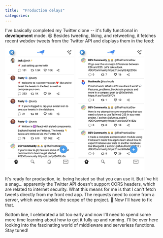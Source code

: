 ```yaml
---
title:  "Production delays"
categories: 
---
```

I've basically completed my Twitter clone -- it's fully functional in **development** mode. 😃 Besides tweeting, liking, and retweeting, it fetches recent webdev tweets from the Twitter API and displays them in the feed: 

<img src="/assets/images/tweeter-border1.png" alt="screenshot" style="height: 400px;">    <img src="/assets/images/tweeter-border2.png" alt="screenshot" style="height: 400px;">

It's ready for production, ie. being hosted so that you can use it. But I've hit a snag... apparently the Twitter API doesn't support CORS headers, which are related to internet security. What this means for me is that I can't fetch tweets directly from my front end app. The requests need to come from a server, which *was* outside the scope of the project. 🤔 Now I'll have to fix that.

Bottom line, I celebrated a bit too early and now I'll need to spend some more time learning about how to get it fully up and running. I'll be over here looking into the fascinating world of middleware and serverless functions. Stay tuned!